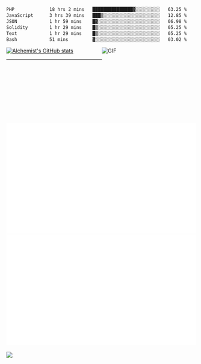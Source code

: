 <!--START_SECTION:waka-->

```text
PHP             18 hrs 2 mins   ███████████████▓░░░░░░░░░   63.25 %
JavaScript      3 hrs 39 mins   ███▒░░░░░░░░░░░░░░░░░░░░░   12.85 %
JSON            1 hr 59 mins    █▓░░░░░░░░░░░░░░░░░░░░░░░   06.98 %
Solidity        1 hr 29 mins    █▒░░░░░░░░░░░░░░░░░░░░░░░   05.25 %
Text            1 hr 29 mins    █▒░░░░░░░░░░░░░░░░░░░░░░░   05.25 %
Bash            51 mins         ▓░░░░░░░░░░░░░░░░░░░░░░░░   03.02 %
```

<!--END_SECTION:waka-->

[![Alchemist's GitHub stats](https://github-readme-stats.vercel.app/api?username=DrMaxis&show_icons=true&theme=outrun&count_private=true)](#)
<img align="right" alt="GIF" src="https://user-images.githubusercontent.com/5355808/139111924-210cc6fa-9fb1-4dac-929d-6324a5836a92.gif" width="250" height="200" />
<hr />

![](https://raw.githubusercontent.com/DrMaxis/github-stats-transparent/output/generated/overview.svg)
![](https://raw.githubusercontent.com/DrMaxis/github-stats-transparent/output/generated/languages.svg)

 
<a href="https://count.getloli.com/"><img src="https://count.getloli.com/get/@:maxis-the-alchemist?theme=rule34"></a>
<!-- https://count.getloli.com/get/@alchemist?theme=rule34 -->
<br>
